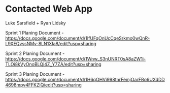 # Contacted Web App
Luke Sarsfield + Ryan Lidsky

Sprint 1 Planing Document - 
https://docs.google.com/document/d/1IfUFqOnUcCqeSrkmo0wQnR-L9XEQvssNMv-8LN1XIa8/edit?usp=sharing

Sprint 2 Planing Document - 
https://docs.google.com/document/d/1Wnw_S3nUNRT0sA8aZW1i-TLOi8kVyOnoBLQi4Z_Y7ZA/edit?usp=sharing

Sprint 3 Planing Document - 
https://docs.google.com/document/d/1H6qOHVi998tnrFemjOarFBo6UXdDD4698mpv4FFKZlQ/edit?usp=sharing
